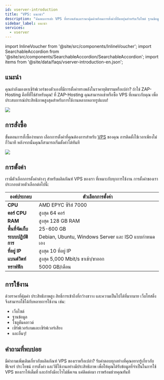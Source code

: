 ```yaml
---
id: vserver-introduction
title: "VPS: แนะนำ"
description: "ค้นพบการเช่า VPS ที่ทรงพลังและราคาคุ้มค่าพร้อมการตั้งค่าที่ยืดหยุ่นสำหรับเว็บไซต์ ฐานข้อมูล เกม และอื่นๆ → เรียนรู้เพิ่มเติมตอนนี้"
sidebar_label: แนะนำ
services:
  - vserver
---
```


import InlineVoucher from '@site/src/components/InlineVoucher';
import SearchableAccordion from '@site/src/components/SearchableAccordion/SearchableAccordion';
import items from '@site/data/faqs/vserver-introduction-en.json';

## แนะนำ

คุณกำลังมองหาเซิร์ฟเวอร์ของตัวเองที่มีการตั้งค่าทรงพลังในราคายุติธรรมหรือเปล่า? ถ้าใช่ ZAP-Hosting คือที่ที่ใช่สำหรับคุณ! ที่ ZAP-Hosting คุณสามารถเช่าหรือซื้อ VPS ที่เหมาะกับคุณ เพื่อประสบการณ์ประสิทธิภาพสูงสุดสำหรับการใช้งานหลากหลายรูปแบบ!

![](https://screensaver01.zap-hosting.com/index.php/s/6cCD5TmrwXgtayy/preview)

<InlineVoucher />

## การสั่งซื้อ

ขั้นตอนการสั่งซื้อง่ายมาก เลือกการตั้งค่าที่คุณต้องการสำหรับ [VPS](https://zap-hosting.com/en/vps-hosting/) ของคุณ การติดตั้งใช้เวลาเพียงไม่กี่วินาที หลังจากนั้นคุณก็สามารถเริ่มตั้งค่าได้ทันที

![](https://screensaver01.zap-hosting.com/index.php/s/Lm9HpPkzZQ8NAS6/preview)

## การตั้งค่า

เรามีตัวเลือกการตั้งค่าต่างๆ สำหรับผลิตภัณฑ์ VPS ของเรา ที่เหมาะกับทุกการใช้งาน การตั้งค่าของเราประกอบด้วยตัวเลือกต่อไปนี้:

| องค์ประกอบ | ตัวเลือกการตั้งค่า |
| -------------------------------- | ------------------------- |
| **CPU** | AMD EPYC ซีรีส์ 7000 |
| **คอร์ CPU**              | สูงสุด 64 คอร์         |
| **RAM**              | สูงสุด 128 GB RAM      |
| **พื้นที่จัดเก็บ**               | 25-600 GB                                      |
| **ระบบปฏิบัติการ** | Debian, Ubuntu, Windows Server และ ISO แบบกำหนดเอง |
| **ที่อยู่ IP** | สูงสุด 10 ที่อยู่ IP   |
| **แบนด์วิดท์**     | สูงสุด 5,000 Mbit/s ขาเข้า/ขาออก |
| **ทราฟฟิก**                      | 5000 GB/เดือน       |



## การใช้งาน

ด้วยราคาที่คุ้มค่า ประสิทธิภาพสูง สิทธิ์การเข้าถึงที่กว้างขวาง และความเป็นไปได้ที่มากมาย เว็บโฮสติ้งจึงสามารถใช้ได้กับหลายการใช้งาน เช่น:

- เว็บไซต์
- ฐานข้อมูล
- โซลูชันคลาวด์
- เซิร์ฟเวอร์เกมและเซิร์ฟเวอร์เสียง
- และอื่นๆ!

## คำถามที่พบบ่อย
มีคำถามเพิ่มเติมเกี่ยวกับผลิตภัณฑ์ VPS ของเราหรือเปล่า? รับคำตอบทุกอย่างที่คุณอยากรู้เกี่ยวกับฟีเจอร์ ประโยชน์ การตั้งค่า และวิธีใช้งานอย่างมีประสิทธิภาพ เพื่อให้คุณได้รับข้อมูลที่จำเป็นในการใช้ VPS ของเราให้เต็มที่ และถ้ายังมีอะไรไม่ชัดเจน แค่ติดต่อมา เราพร้อมช่วยคุณทันที
<SearchableAccordion items={items} />

<InlineVoucher />